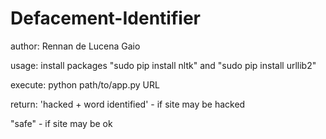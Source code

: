 # Defacement-Identifier

author: Rennan de Lucena Gaio

usage:
  install packages "sudo pip install nltk" and "sudo pip install urllib2"
  
  execute: python path/to/app.py URL

return:
 'hacked + word identified' - if site may be hacked
 
 "safe" - if site may be ok
  
  
